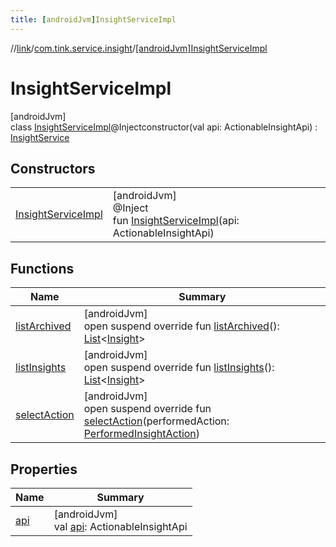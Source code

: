 ```yaml
---
title: [androidJvm]InsightServiceImpl
---
```

//[link](../../../index.html)/[com.tink.service.insight](../index.html)/[[androidJvm]InsightServiceImpl](index.html)



# InsightServiceImpl



[androidJvm]\
class [InsightServiceImpl](index.html)@Injectconstructor(val api: ActionableInsightApi) : [InsightService](../[android-jvm]-insight-service/index.html)



## Constructors


| | |
|---|---|
| [InsightServiceImpl](-insight-service-impl.html) | [androidJvm]<br>@Inject<br>fun [InsightServiceImpl](-insight-service-impl.html)(api: ActionableInsightApi) |


## Functions


| Name | Summary |
|---|---|
| [listArchived](list-archived.html) | [androidJvm]<br>open suspend override fun [listArchived](list-archived.html)(): [List](https://kotlinlang.org/api/latest/jvm/stdlib/kotlin.collections/-list/index.html)&lt;[Insight](../../com.tink.model.insights/[android-jvm]-insight/index.html)&gt; |
| [listInsights](list-insights.html) | [androidJvm]<br>open suspend override fun [listInsights](list-insights.html)(): [List](https://kotlinlang.org/api/latest/jvm/stdlib/kotlin.collections/-list/index.html)&lt;[Insight](../../com.tink.model.insights/[android-jvm]-insight/index.html)&gt; |
| [selectAction](select-action.html) | [androidJvm]<br>open suspend override fun [selectAction](select-action.html)(performedAction: [PerformedInsightAction](../../com.tink.model.insights/[android-jvm]-performed-insight-action/index.html)) |


## Properties


| Name | Summary |
|---|---|
| [api](api.html) | [androidJvm]<br>val [api](api.html): ActionableInsightApi |

